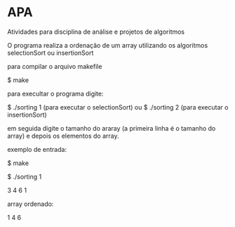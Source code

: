 # APA
Atividades para disciplina de análise e projetos de algoritmos

O programa realiza a ordenação de um array utilizando os algoritmos selectionSort ou insertionSort

para compilar o arquivo makefile

$ make

para execultar o programa digite:

$ ./sorting 1  (para executar o selectionSort)
ou
$ ./sorting 2  (para executar o insertionSort)

em seguida digite o tamanho do araray (a primeira linha é o tamanho do array) e depois os elementos do array.

exemplo de entrada:

$ make

$ ./sorting 1

3
4
6
1
 

array ordenado:

 1
 4
 6

